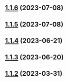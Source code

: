 ## [1.1.6](https://github.com/WorthyD/destiny-clan-dashboard/compare/1.1.5...1.1.6) (2023-07-08)



## [1.1.5](https://github.com/WorthyD/destiny-clan-dashboard/compare/1.1.4...1.1.5) (2023-07-08)



## [1.1.4](https://github.com/WorthyD/destiny-clan-dashboard/compare/1.1.3...1.1.4) (2023-06-21)



## [1.1.3](https://github.com/WorthyD/destiny-clan-dashboard/compare/1.1.2...1.1.3) (2023-06-20)



## [1.1.2](https://github.com/WorthyD/destiny-clan-dashboard/compare/1.1.1...1.1.2) (2023-03-31)



